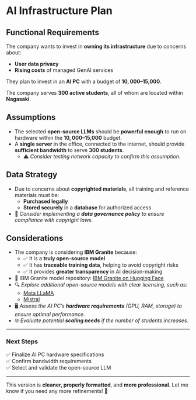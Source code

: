# AI Infrastructure Plan

## Functional Requirements

The company wants to invest in **owning its infrastructure** due to concerns about:

- **User data privacy**
- **Rising costs** of managed GenAI services

They plan to invest in an **AI PC** with a budget of **$10,000–$15,000**.

The company serves **300 active students**, all of whom are located within **Nagasaki**.

## Assumptions

- The selected **open-source LLMs** should be **powerful enough** to run on hardware within the **$10,000–$15,000** budget.
- A **single server** in the office, connected to the internet, should provide **sufficient bandwidth** to serve **300 students**.
  - ⚠️ _Consider testing network capacity to confirm this assumption._

## Data Strategy

- Due to concerns about **copyrighted materials**, all training and reference materials must be:
  - **Purchased legally**
  - **Stored securely** in a **database** for authorized access
- 📌 _Consider implementing a **data governance policy** to ensure compliance with copyright laws._

## Considerations

- The company is considering **IBM Granite** because:
  - ✅ It is a **truly open-source model**
  - ✅ It has **traceable training data**, helping to avoid copyright risks
  - ✅ It provides **greater transparency** in AI decision-making
- 📌 IBM Granite model repository: [IBM Granite on Hugging Face](https://huggingface.co/ibm-granite)
- 🔍 _Explore additional open-source models with clear licensing, such as:_
  - [Meta LLaMA](https://huggingface.co/meta-llama)
  - [Mistral](https://huggingface.co/mistralai)
- 🖥️ _Assess the AI PC’s **hardware requirements** (GPU, RAM, storage) to ensure optimal performance._
- 🌐 _Evaluate potential **scaling needs** if the number of students increases._

---

### Next Steps

✅ Finalize AI PC hardware specifications  
✅ Confirm bandwidth requirements  
✅ Select and validate the open-source LLM

---

This version is **cleaner, properly formatted**, and **more professional**. Let me know if you need any more refinements! 🚀
